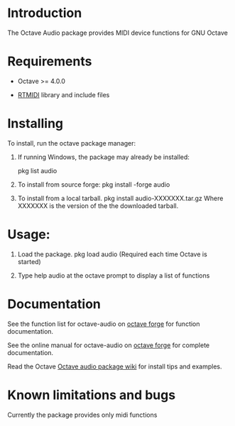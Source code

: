 Introduction
============

The Octave Audio package provides MIDI device functions for GNU Octave

Requirements
============

* Octave >= 4.0.0

* [RTMIDI](https://github.com/thestk/rtmidi) library and include files 


Installing
==========

To install, run the octave package manager:

1. If running Windows, the package may already be installed:

   pkg list audio

2. To install from source forge:
   pkg install -forge audio

3. To install from a local tarball.
   pkg install audio-XXXXXXX.tar.gz
   Where XXXXXXX is the version of the the downloaded tarball.

Usage:
======

1. Load the package.
   pkg load audio
   (Required each time Octave is started)

2. Type help audio at the octave prompt to display a list of functions

Documentation
==============

See the function list for octave-audio on [octave forge](https://octave.sourceforge.io/audio/overview.html) for function documentation.

See the online manual for octave-audio on [octave forge](https://octave.sourceforge.io/audio/package_doc/) for complete documentation.

Read the Octave [Octave audio package wiki](https://wiki.octave.org/Audio_package) for install tips and examples.

Known limitations and bugs
==========================

Currently the package provides only midi functions
